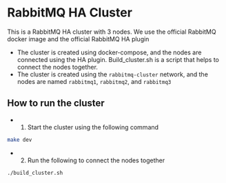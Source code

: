# RabbitMQ HA Cluster

This is a RabbitMQ HA cluster with 3 nodes. We use the official RabbitMQ docker image and the official RabbitMQ HA plugin 

- The cluster is created using docker-compose, and the nodes are connected using the HA plugin. Build_cluster.sh is a script that helps to connect the nodes together.
- The cluster is created using the `rabbitmq-cluster` network, and the nodes are named `rabbitmq1`, `rabbitmq2`, and `rabbitmq3`

## How to run the cluster

- 1. Start the cluster using the following command
```bash
make dev
```

- 2. Run the following to connect the nodes together
```bash
./build_cluster.sh
```

